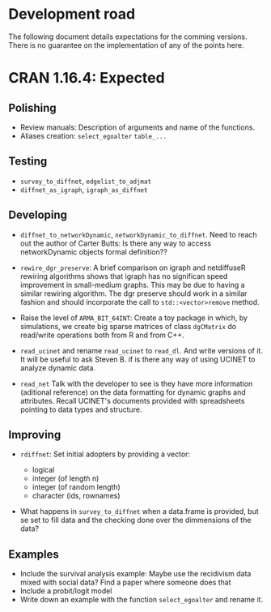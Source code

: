 # Development road

The following document details expectations for the comming versions. There is no guarantee on the implementation of any of the points here.

# CRAN 1.16.4: Expected

## Polishing

- Review manuals: Description of arguments and name of the functions.
- Aliases creation: `select_egoalter` `table_...`

## Testing

- `survey_to_diffnet`, `edgelist_to_adjmat`
- `diffnet_as_igraph`, `igraph_as_diffnet`


## Developing

- `diffnet_to_networkDynamic`, `networkDynamic_to_diffnet`. Need to reach out the author of Carter Butts: Is there any way to access networkDynamic objects formal definition??

- `rewire_dgr_preserve`: A brief comparison on igraph and netdiffuseR rewiring algorithms shows that igraph has no significan speed improvement in small-medium graphs. This may be due to having a similar rewiring algorithm. The dgr preserve should work in a similar fashion and should incorporate the call to `std::<vector>remove` method.

- Raise the level of `ARMA_BIT_64INT`: Create a toy package in which, by simulations, we create big sparse matrices of class `dgCMatrix` do read/write operations both from R and from C++.

- `read_ucinet` and rename `read_ucinet` to `read_dl`. And write versions of it. It will be useful to ask Steven B. if is there any way of using UCINET to analyze dynamic data.

- `read_net` Talk with the developer to see is they have more information (aditional reference) on the data formatting for dynamic graphs and attributes. Recall UCINET's documents provided with spreadsheets pointing to data types and structure.

## Improving

-   `rdiffnet`:
    Set initial adopters by providing a vector:
    - logical
    - integer (of length n)
    - integer (of random length)
    - character (ids, rownames)

-   What happens in `survey_to_diffnet` when a data.frame is provided, but se set to fill data and the checking done over the dimmensions of the data?

## Examples

- Include the survival analysis example: Maybe use the recidivism data mixed with social data? Find a paper where someone does that
- Include a probit/logit model
- Write down an example with the function `select_egoalter` and rename it.
